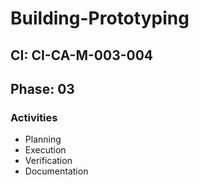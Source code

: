 # Building-Prototyping

## CI: CI-CA-M-003-004
## Phase: 03

### Activities
- Planning
- Execution
- Verification
- Documentation
